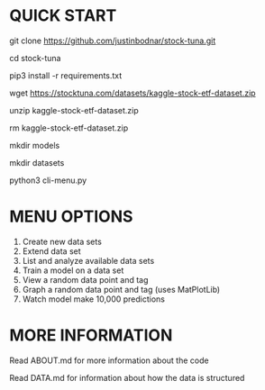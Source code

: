 # QUICK START

git clone https://github.com/justinbodnar/stock-tuna.git

cd stock-tuna

pip3 install -r requirements.txt

wget https://stocktuna.com/datasets/kaggle-stock-etf-dataset.zip

unzip kaggle-stock-etf-dataset.zip

rm kaggle-stock-etf-dataset.zip

mkdir models

mkdir datasets

python3 cli-menu.py

# MENU OPTIONS

1. Create new data sets
2. Extend data set
3. List and analyze available data sets
4. Train a model on a data set
5. View a random data point and tag
6. Graph a random data point and tag (uses MatPlotLib)
6. Watch model make 10,000 predictions

# MORE INFORMATION

Read ABOUT.md for more information about the code

Read DATA.md for information about how the data is structured
